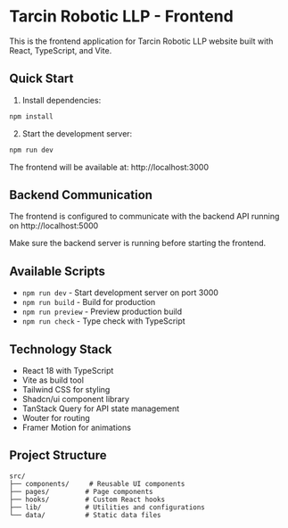 # Tarcin Robotic LLP - Frontend

This is the frontend application for Tarcin Robotic LLP website built with React, TypeScript, and Vite.

## Quick Start

1. Install dependencies:
```bash
npm install
```

2. Start the development server:
```bash
npm run dev
```

The frontend will be available at: http://localhost:3000

## Backend Communication

The frontend is configured to communicate with the backend API running on http://localhost:5000

Make sure the backend server is running before starting the frontend.

## Available Scripts

- `npm run dev` - Start development server on port 3000
- `npm run build` - Build for production
- `npm run preview` - Preview production build
- `npm run check` - Type check with TypeScript

## Technology Stack

- React 18 with TypeScript
- Vite as build tool
- Tailwind CSS for styling
- Shadcn/ui component library
- TanStack Query for API state management
- Wouter for routing
- Framer Motion for animations

## Project Structure

```
src/
├── components/     # Reusable UI components
├── pages/         # Page components
├── hooks/         # Custom React hooks
├── lib/           # Utilities and configurations
└── data/          # Static data files
```